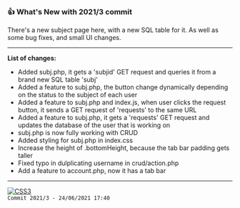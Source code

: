 ### 👍 What's New with 2021/3 commit
There's a new subject page here, with a new SQL table for it. As well as some bug fixes, and small UI changes.

---
**List of changes:**
- Added subj.php, it gets a 'subjid' GET request and queries it from a brand new SQL table 'subj'
- Added a feature to subj.php, the button change dynamically depending on the status to the subject of each user
- Added a feature to subj.php and index.js, when user clicks the request button, it sends a GET request of 'requests' to the same URL
- Added a feature to subj.php, it gets a 'requests' GET request and updates the database of the user that is working on
- subj.php is now fully working with CRUD
- Added styling for subj.php in index.css
- Increase the height of .bottomHeight, because the tab bar padding gets taller
- Fixed typo in dulplicating username in crud/action.php
- Add a feature to account.php, now it has a tab bar
---
<a href="#"><img title="SEE YOU SOON" alt="CSS3" src="https://img.shields.io/badge/SEE YOU SOON IN THE NEXT UPDATE-F54748?style=for-the-badge" /></a><br>
`Commit 2021/3 - 24/06/2021 17:40`